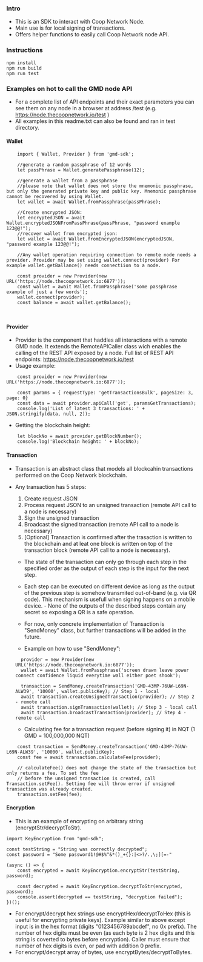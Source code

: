 ### Intro 

- This is an SDK to interact with Coop Network Node.
- Main use is for local signing of transactions.
- Offers helper functions to easily call Coop Network node API.


### Instructions
  ```
  npm install
  npm run build
  npm run test
  ```


### Examples on hot to call the GMD node API
- For a complete list of API endpoints and their exact parameters you can see them on any node in a browser at address <GMD node address>/test (e.g. https://node.thecoopnetwork.io/test )
- All examples in this readme.txt can also be found and ran in test directory.

#### Wallet
```
    import { Wallet, Provider } from 'gmd-sdk';

    //generate a random passphrase of 12 words
    let passPhrase = Wallet.generatePassphrase(12);
    
    //generate a wallet from a passphrase
    //please note that wallet does not store the mnemonic passphrase, but only the generated private key and public key. Mnemonic passphrase cannot be recovered by using Wallet.
    let wallet = await Wallet.fromPassphrase(passPhrase);

    //Create encrypted JSON:
    let encryptedJSON = await Wallet.encryptedJSONFromPassPhrase(passPhrase, "password example 123@@!");
    //recover wallet from encrypted json:
    let wallet = await Wallet.fromEncryptedJSON(encryptedJSON, "password example 123@@!"); 

    //Any wallet operation requiring connection to remote node needs a provider. Provider may be set using wallet.connect(provider) For example wallet.getBallance() needs connectiion to a node.
    
    const provider = new Provider(new URL('https://node.thecoopnetwork.io:6877'));
    const wallet = await Wallet.fromPassphrase('some passphrase example of just a few words');
    wallet.connect(provider);
    const balance = await wallet.getBalance();

    

```

#### Provider
- Provider is the component that haddles all interactions with a remote GMD node. It extends the RemoteAPICaller class wich enables the calling of the REST API exposed by a node. Full list of REST API endpoints: https://node.thecoopnetwork.io/test
- Usage example:
```
    const provider = new Provider(new URL('https://node.thecoopnetwork.io:6877'));
    
    const params = { requestType: 'getTransactionsBulk', pageSize: 3, page: 0}
    const data = await provider.apiCall('get', paramsGetTransactions);
    console.log('List of latest 3 transactions: ' + JSON.stringify(data, null, 2));
```
- Getting the blockchain height:
```
    let blockNo = await provider.getBlockNumber();
    console.log('Blockchain height: ' + blockNo);
```


#### Transaction 
- Transaction is an abstract class that models all blockcahin transactions performed on the Coop Network blockchain.
- Any transaction has 5 steps:
  1. Create request JSON
  2. Process request JSON to an unsigned transaction (remote API call to a node is necessary)
  3. Sign the unsigned transaction
  4. Broadcast the signed transaction (remote API call to a node is necessary)
  5. [Optional] Transaction is confirmed after the trasaction is written to the blockchain and at leat one block is written on top of the transaction block (remote API call to a node is necessary).
  - The state of the transaction can only go through each step in the specified order as the output of each step is the input for the next step. 
  - Each step can be executed on different device as long as the output of the previous step is somehow transmited out-of-band (e.g. via QR code). This mechanism is usefull when signing happens on a mobile device. - None of the outputs of the described steps contain any secret so exposing a QR is a safe operation.

  - For now, only concrete implementation of Transaction is "SendMoney" class, but further transactions will be added in the future.
  - Example on how to use "SendMoney":
  ```
    provider = new Provider(new URL('https://node.thecoopnetwork.io:6877'));
    wallet = await Wallet.fromPassphrase('screen drawn leave power connect confidence liquid everytime wall either poet shook');

    transaction = SendMoney.createTransaction('GMD-43MP-76UW-L69N-ALW39', '10000', wallet.publicKey); // Step 1 - local
    await transaction.createUnsignedTransaction(provider); // Step 2 - remote call
    await transaction.signTransaction(wallet); // Step 3 - local call
    await transaction.broadcastTransaction(provider); // Step 4 - remote call
  ```

  - Calculating fee for a transaction request (before signing it) in NQT (1 GMD = 100,000,000 NQT)
```
    const transaction = SendMoney.createTransaction('GMD-43MP-76UW-L69N-ALW39', '10000', wallet.publicKey);
    const fee = await transaction.calculateFee(provider);
    
    // calculateFee() does not change the state of the transaction but only returns a fee. To set the fee 
    // before the unsigned transaction is created, call Transaction.setFee(). Setting fee will throw error if unsigned transaction was already created.
    transaction.setFee(fee);
```

#### Encryption
- This is an example of encrypting on arbitrary string (encryptStr/decryptToStr). 
```
import KeyEncryption from "gmd-sdk";

const testString = "String was correctly decrypted";
const password = "Some password1!@#$%^&*()_+{}:|<>?/.,\;][=-"

(async () => {
    const encrypted = await KeyEncryption.encryptStr(testString, password);

    const decrypted = await KeyEncryption.decryptToStr(encrypted, password);
    console.assert(decrypted == testString, "decryption failed");
})();
```
- For encrypt/decrypt hex strings use encryptHex/decryptToHex (this is useful for encrypting private keys). Example similar to above except input is in the hex format (digits "0123456789abcdef", no 0x prefix). The number of hex digits must be even (as each byte is 2 hex digits and this string is coverted to bytes before encryption). Caller must ensure that number of hex digits is even, or pad with addition 0 prefix.
- For encrypt/decrypt array of bytes, use encryptBytes/decryptToBytes.